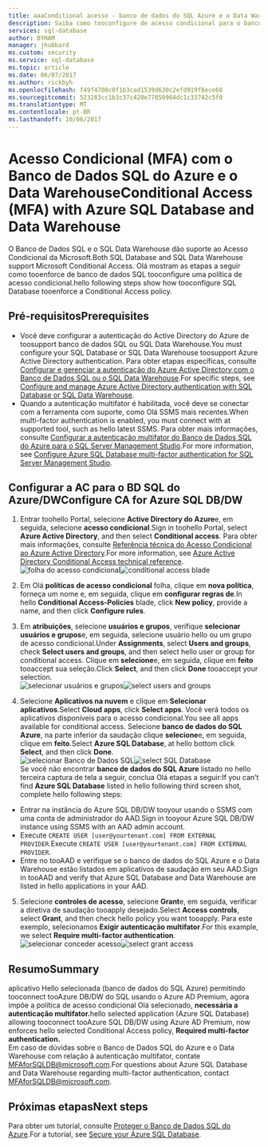```yaml
---
title: aaaConditional acesso - banco de dados do SQL Azure e o Data Warehouse | Documento do Microsoft
description: Saiba como tooconfigure de acesso condicional para o banco de dados do SQL Azure e o Data Warehouse.
services: sql-database
author: BYHAM
manager: jhubbard
ms.custom: security
ms.service: sql-database
ms.topic: article
ms.date: 06/07/2017
ms.author: rickbyh
ms.openlocfilehash: f49f4708c0f1b3cad1539d630c2efd919f8ece68
ms.sourcegitcommit: 523283cc1b3c37c428e77850964dc1c33742c5f0
ms.translationtype: MT
ms.contentlocale: pt-BR
ms.lasthandoff: 10/06/2017
---
```

# <a name="conditional-access-mfa-with-azure-sql-database-and-data-warehouse"></a><span data-ttu-id="5f141-103">Acesso Condicional (MFA) com o Banco de Dados SQL do Azure e o Data Warehouse</span><span class="sxs-lookup"><span data-stu-id="5f141-103">Conditional Access (MFA) with Azure SQL Database and Data Warehouse</span></span>  

<span data-ttu-id="5f141-104">O Banco de Dados SQL e o SQL Data Warehouse dão suporte ao Acesso Condicional da Microsoft.</span><span class="sxs-lookup"><span data-stu-id="5f141-104">Both SQL Database and SQL Data Warehouse support Microsoft Conditional Access.</span></span> <span data-ttu-id="5f141-105">Olá mostram as etapas a seguir como tooenforce de banco de dados SQL tooconfigure uma política de acesso condicional.</span><span class="sxs-lookup"><span data-stu-id="5f141-105">hello following steps show how tooconfigure SQL Database tooenforce a Conditional Access policy.</span></span>  

## <a name="prerequisites"></a><span data-ttu-id="5f141-106">Pré-requisitos</span><span class="sxs-lookup"><span data-stu-id="5f141-106">Prerequisites</span></span>  
- <span data-ttu-id="5f141-107">Você deve configurar a autenticação do Active Directory do Azure de toosupport banco de dados SQL ou SQL Data Warehouse.</span><span class="sxs-lookup"><span data-stu-id="5f141-107">You must configure your SQL Database or SQL Data Warehouse toosupport Azure Active Directory authentication.</span></span> <span data-ttu-id="5f141-108">Para obter etapas específicas, consulte [Configurar e gerenciar a autenticação do Azure Active Directory com o Banco de Dados SQL ou o SQL Data Warehouse](sql-database-aad-authentication-configure.md).</span><span class="sxs-lookup"><span data-stu-id="5f141-108">For specific steps, see [Configure and manage Azure Active Directory authentication with SQL Database or SQL Data Warehouse](sql-database-aad-authentication-configure.md).</span></span>  
- <span data-ttu-id="5f141-109">Quando a autenticação multifator é habilitada, você deve se conectar com a ferramenta com suporte, como Olá SSMS mais recentes.</span><span class="sxs-lookup"><span data-stu-id="5f141-109">When multi-factor authentication is enabled, you must connect with at supported tool, such as hello latest SSMS.</span></span> <span data-ttu-id="5f141-110">Para obter mais informações, consulte [Configurar a autenticação multifator do Banco de Dados SQL do Azure para o SQL Server Management Studio](sql-database-ssms-mfa-authentication-configure.md).</span><span class="sxs-lookup"><span data-stu-id="5f141-110">For more information, see [Configure Azure SQL Database multi-factor authentication for SQL Server Management Studio](sql-database-ssms-mfa-authentication-configure.md).</span></span>  

## <a name="configure-ca-for-azure-sql-dbdw"></a><span data-ttu-id="5f141-111">Configurar a AC para o BD SQL do Azure/DW</span><span class="sxs-lookup"><span data-stu-id="5f141-111">Configure CA for Azure SQL DB/DW</span></span>  
1.  <span data-ttu-id="5f141-112">Entrar toohello Portal, selecione **Active Directory do Azure**e, em seguida, selecione **acesso condicional**.</span><span class="sxs-lookup"><span data-stu-id="5f141-112">Sign in toohello Portal, select **Azure Active Directory**, and then select **Conditional access**.</span></span> <span data-ttu-id="5f141-113">Para obter mais informações, consulte [Referência técnica do Acesso Condicional ao Azure Active Directory](https://docs.microsoft.com/en-us/azure/active-directory/active-directory-conditional-access-technical-reference).</span><span class="sxs-lookup"><span data-stu-id="5f141-113">For more information, see [Azure Active Directory Conditional Access technical reference](https://docs.microsoft.com/en-us/azure/active-directory/active-directory-conditional-access-technical-reference).</span></span>  
  <span data-ttu-id="5f141-114">![folha do acesso condicional](./media/sql-database-conditional-access/conditional-access-blade.png)</span><span class="sxs-lookup"><span data-stu-id="5f141-114">![conditional access blade](./media/sql-database-conditional-access/conditional-access-blade.png)</span></span> 
     
2.  <span data-ttu-id="5f141-115">Em Olá **políticas de acesso condicional** folha, clique em **nova política**, forneça um nome e, em seguida, clique em **configurar regras de**.</span><span class="sxs-lookup"><span data-stu-id="5f141-115">In hello **Conditional Access-Policies** blade, click **New policy**, provide a name, and then click **Configure rules**.</span></span>  
3.  <span data-ttu-id="5f141-116">Em **atribuições**, selecione **usuários e grupos**, verifique **selecionar usuários e grupos**e, em seguida, selecione usuário hello ou um grupo de acesso condicional.</span><span class="sxs-lookup"><span data-stu-id="5f141-116">Under **Assignments**, select **Users and groups**, check **Select users and groups**, and then select hello user or group for conditional access.</span></span> <span data-ttu-id="5f141-117">Clique em **selecione**e, em seguida, clique em **feito** tooaccept sua seleção.</span><span class="sxs-lookup"><span data-stu-id="5f141-117">Click **Select**, and then click **Done** tooaccept your selection.</span></span>  
  <span data-ttu-id="5f141-118">![selecionar usuários e grupos](./media/sql-database-conditional-access/select-users-and-groups.png)</span><span class="sxs-lookup"><span data-stu-id="5f141-118">![select users and groups](./media/sql-database-conditional-access/select-users-and-groups.png)</span></span>  

4.  <span data-ttu-id="5f141-119">Selecione **Aplicativos na nuvem** e clique em **Selecionar aplicativos**.</span><span class="sxs-lookup"><span data-stu-id="5f141-119">Select **Cloud apps**, click **Select apps**.</span></span> <span data-ttu-id="5f141-120">Você verá todos os aplicativos disponíveis para o acesso condicional.</span><span class="sxs-lookup"><span data-stu-id="5f141-120">You see all apps available for conditional access.</span></span> <span data-ttu-id="5f141-121">Selecione **banco de dados do SQL Azure**, na parte inferior da saudação clique **selecione**e, em seguida, clique em **feito**.</span><span class="sxs-lookup"><span data-stu-id="5f141-121">Select **Azure SQL Database**, at hello bottom click **Select**, and then click **Done**.</span></span>  
  <span data-ttu-id="5f141-122">![selecionar Banco de Dados SQL](./media/sql-database-conditional-access/select-sql-database.png)</span><span class="sxs-lookup"><span data-stu-id="5f141-122">![select SQL Database](./media/sql-database-conditional-access/select-sql-database.png)</span></span>  
  <span data-ttu-id="5f141-123">Se você não encontrar **banco de dados do SQL Azure** listado no hello terceira captura de tela a seguir, conclua Olá etapas a seguir:</span><span class="sxs-lookup"><span data-stu-id="5f141-123">If you can’t find **Azure SQL Database** listed in hello following third screen shot, complete hello following steps:</span></span>   
  - <span data-ttu-id="5f141-124">Entrar na instância do Azure SQL DB/DW tooyour usando o SSMS com uma conta de administrador do AAD.</span><span class="sxs-lookup"><span data-stu-id="5f141-124">Sign in tooyour Azure SQL DB/DW instance using SSMS with an AAD admin account.</span></span>  
  - <span data-ttu-id="5f141-125">Execute `CREATE USER [user@yourtenant.com] FROM EXTERNAL PROVIDER`.</span><span class="sxs-lookup"><span data-stu-id="5f141-125">Execute `CREATE USER [user@yourtenant.com] FROM EXTERNAL PROVIDER`.</span></span>  
  - <span data-ttu-id="5f141-126">Entre no tooAAD e verifique se o banco de dados do SQL Azure e o Data Warehouse estão listados em aplicativos de saudação em seu AAD.</span><span class="sxs-lookup"><span data-stu-id="5f141-126">Sign in tooAAD and verify that Azure SQL Database and Data Warehouse are listed in hello applications in your AAD.</span></span>  

5.  <span data-ttu-id="5f141-127">Selecione **controles de acesso**, selecione **Grant**e, em seguida, verificar a diretiva de saudação tooapply desejado.</span><span class="sxs-lookup"><span data-stu-id="5f141-127">Select **Access controls**, select **Grant**, and then check hello policy you want tooapply.</span></span> <span data-ttu-id="5f141-128">Para este exemplo, selecionamos **Exigir autenticação multifator**.</span><span class="sxs-lookup"><span data-stu-id="5f141-128">For this example, we select **Require multi-factor authentication**.</span></span>  
  <span data-ttu-id="5f141-129">![selecionar conceder acesso](./media/sql-database-conditional-access/grant-access.png)</span><span class="sxs-lookup"><span data-stu-id="5f141-129">![select grant access](./media/sql-database-conditional-access/grant-access.png)</span></span>  

## <a name="summary"></a><span data-ttu-id="5f141-130">Resumo</span><span class="sxs-lookup"><span data-stu-id="5f141-130">Summary</span></span>  
<span data-ttu-id="5f141-131">aplicativo Hello selecionada (banco de dados do SQL Azure) permitindo tooconnect tooAzure DB/DW do SQL usando o Azure AD Premium, agora impõe a política de acesso condicional Olá selecionado, **necessária a autenticação multifator.**</span><span class="sxs-lookup"><span data-stu-id="5f141-131">hello selected application (Azure SQL Database) allowing tooconnect tooAzure SQL DB/DW using Azure AD Premium, now enforces hello selected Conditional Access policy, **Required multi-factor authentication.**</span></span>  
<span data-ttu-id="5f141-132">Em caso de dúvidas sobre o Banco de Dados SQL do Azure e o Data Warehouse com relação à autenticação multifator, contate MFAforSQLDB@microsoft.com.</span><span class="sxs-lookup"><span data-stu-id="5f141-132">For questions about Azure SQL Database and Data Warehouse regarding multi-factor authentication, contact MFAforSQLDB@microsoft.com.</span></span>  

## <a name="next-steps"></a><span data-ttu-id="5f141-133">Próximas etapas</span><span class="sxs-lookup"><span data-stu-id="5f141-133">Next steps</span></span>  

<span data-ttu-id="5f141-134">Para obter um tutorial, consulte [Proteger o Banco de Dados SQL do Azure](sql-database-security-tutorial.md).</span><span class="sxs-lookup"><span data-stu-id="5f141-134">For a tutorial, see [Secure your Azure SQL Database](sql-database-security-tutorial.md).</span></span>
